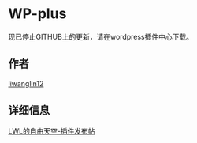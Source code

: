 # WP-plus

现已停止GITHUB上的更新，请在wordpress插件中心下载。

## 作者

[liwanglin12](http://lwl12.com)

## 详细信息

[LWL的自由天空-插件发布帖](http://blog.lwl12.com/read/wp-plus)